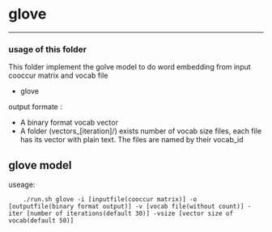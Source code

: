 # glove
---
### usage of this folder

This folder implement the golve model to do word embedding from input cooccur matrix and vocab file

- glove 	

output formate :

- A binary format vocab vector
- A folder (vectors_[iteration]/) exists number of vocab size files, each file has its vector with plain text. The files are named by their vocab_id

glove model
---

useage:

		./run.sh glove -i [inputfile(cooccur matrix)] -o [outputfile(binary format output)] -v [vocab file(without count)] -iter [number of iterations(default 30)] -vsize [vector size of vocab(default 50)]
